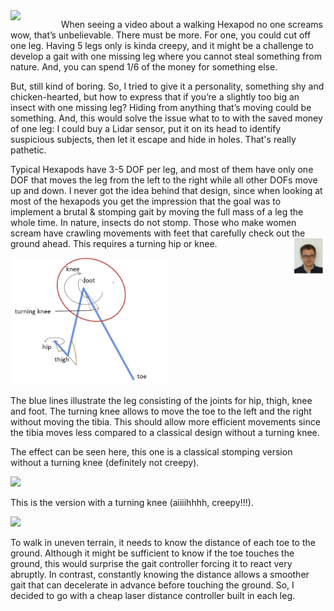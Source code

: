 <img align="left" width="16%" src="../latest/videos/logo.gif"/>

When seeing a video about a walking Hexapod no one screams wow, that’s unbelievable. There must be more. For one, you could cut off one leg. Having 5 legs only is kinda creepy, and it might be a challenge to develop a gait with one missing leg where you cannot steal something from nature. And, you can spend 1/6 of the money for something else.

But, still kind of boring. So, I tried to give it a personality, something shy and chicken-hearted, but how to express that if you’re a slightly too big an insect with one missing leg? Hiding from anything that’s moving could be something. And, this would solve the issue what to to with the saved money of one leg: I could buy a Lidar sensor, put it on its head to identify suspicious subjects, then let it escape and hide in holes. That's really pathetic.

Typical Hexapods have 3-5 DOF per leg, and most of them have only one DOF that moves the leg from the left to the right while all other DOFs move up and down. I never got the idea behind that design, since when looking at most of the hexapods you get the impression that the goal was to implement a brutal & stomping gait by moving the full mass of a leg the whole time. In nature, insects do not stomp. Those who make women scream have crawling movements with feet that carefully check out the ground ahead. This requires a turning hip or knee. 
<img align="right" width="10%" src="./images/image001.jpg" >

<img width=50% src="./images/image002.png" >

The blue lines illustrate the leg consisting of the joints for hip, thigh, knee and foot.
The turning knee allows to move the toe to the left and the right without moving the tibia. This should allow more efficient movements since the tibia moves less compared to a classical design without a turning knee.

The effect can be seen here, this one is a classical stomping version without a turning knee (definitely not creepy).

<img  width=50% src="../latest/videos/uncreepywalk.gif"/>

This is the version with a turning knee (aiiiihhhh, creepy!!!).

<img  width=50% src="../latest/videos/creepywalk.gif"/>

To walk in uneven terrain, it needs to know  the distance of each toe to the ground. Although it might be sufficient to know if the toe touches the ground,  this would surprise the gait controller forcing it to react very abruptly. In contrast, constantly knowing the distance allows a smoother gait that can decelerate in advance before touching the ground. So, I decided to go with a cheap laser distance controller built in each leg.


